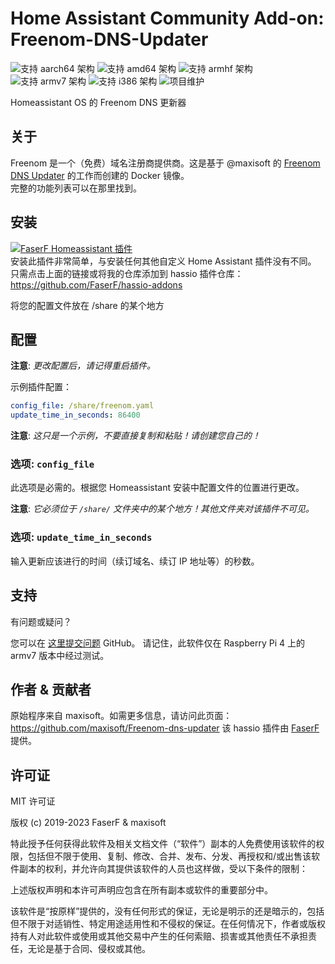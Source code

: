 # Home Assistant Community Add-on: Freenom-DNS-Updater
![支持 aarch64 架构][aarch64-shield] ![支持 amd64 架构][amd64-shield] ![支持 armhf 架构][armhf-shield] ![支持 armv7 架构][armv7-shield] ![支持 i386 架构][i386-shield]
![项目维护][maintenance-shield]

Homeassistant OS 的 Freenom DNS 更新器

## 关于

Freenom 是一个（免费）域名注册商提供商。这是基于 @maxisoft 的 [Freenom DNS Updater](https://github.com/maxisoft/Freenom-dns-updater) 的工作而创建的 Docker 镜像。<br />
完整的功能列表可以在那里找到。

## 安装

[![FaserF Homeassistant 插件](https://my.home-assistant.io/badges/supervisor_add_addon_repository.svg)](https://my.home-assistant.io/redirect/supervisor_add_addon_repository/?repository_url=https%3A%2F%2Fgithub.com%2FFaserF%2Fhassio-addons)
<br />
安装此插件非常简单，与安装任何其他自定义 Home Assistant 插件没有不同。<br />
只需点击上面的链接或将我的仓库添加到 hassio 插件仓库： <https://github.com/FaserF/hassio-addons>

将您的配置文件放在 /share 的某个地方<br />

## 配置

**注意**: _更改配置后，请记得重启插件。_

示例插件配置：

```yaml
config_file: /share/freenom.yaml
update_time_in_seconds: 86400
```

**注意**: _这只是一个示例，不要直接复制和粘贴！请创建您自己的！_

### 选项: `config_file`

此选项是必需的。根据您 Homeassistant 安装中配置文件的位置进行更改。

**注意**: _它必须位于 `/share/` 文件夹中的某个地方！其他文件夹对该插件不可见。_

### 选项: `update_time_in_seconds`

输入更新应该进行的时间（续订域名、续订 IP 地址等）的秒数。

## 支持

有问题或疑问？

您可以在 [这里提交问题][issue] GitHub。
请记住，此软件仅在 Raspberry Pi 4 上的 armv7 版本中经过测试。

## 作者 & 贡献者

原始程序来自 maxisoft。如需更多信息，请访问此页面： <https://github.com/maxisoft/Freenom-dns-updater>
该 hassio 插件由 [FaserF] 提供。

## 许可证

MIT 许可证

版权 (c) 2019-2023 FaserF & maxisoft

特此授予任何获得此软件及相关文档文件（“软件”）副本的人免费使用该软件的权限，包括但不限于使用、复制、修改、合并、发布、分发、再授权和/或出售该软件副本的权利，并允许向其提供该软件的人员也这样做，受以下条件的限制：

上述版权声明和本许可声明应包含在所有副本或软件的重要部分中。

该软件是“按原样”提供的，没有任何形式的保证，无论是明示的还是暗示的，包括但不限于对适销性、特定用途适用性和不侵权的保证。在任何情况下，作者或版权持有人对此软件或使用或其他交易中产生的任何索赔、损害或其他责任不承担责任，无论是基于合同、侵权或其他。

[maintenance-shield]: https://img.shields.io/maintenance/yes/2023.svg
[aarch64-shield]: https://img.shields.io/badge/aarch64-yes-green.svg
[amd64-shield]: https://img.shields.io/badge/amd64-yes-green.svg
[armhf-shield]: https://img.shields.io/badge/armhf-yes-green.svg
[armv7-shield]: https://img.shields.io/badge/armv7-yes-green.svg
[i386-shield]: https://img.shields.io/badge/i386-yes-green.svg
[FaserF]: https://github.com/FaserF/
[issue]: https://github.com/FaserF/hassio-addons/issues